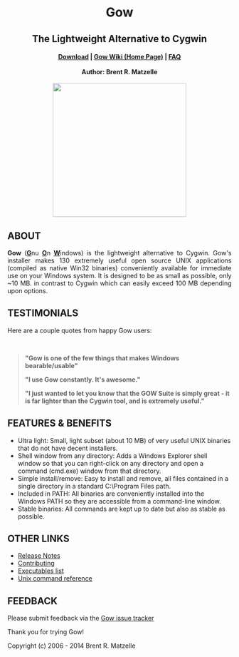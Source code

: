 <h1 align="center">
  Gow 
  <br>
</h1>
<h2 align="center">
  The Lightweight Alternative to Cygwin
</h3>
<h4 align="center">

[Download](https://github.com/bmatzelle/gow/releases/latest "Find the latest release here") | [Gow Wiki (Home Page)](http://github.com/bmatzelle/gow/wiki "Read the Gow wiki for more details") |  [FAQ](http://github.com/bmatzelle/gow/wiki/faq "Find answers to the most common Gow-related questions")
<br><br>Author:   Brent R. Matzelle<br><br>
<img src="https://github.com/poa00/gow/assets/134162878/b4f4c7b4-bdb3-4c84-a7d9-93eddd8e46a3" height=300px width=auto>
</h4>

ABOUT
-----
<div align="justify">
  
<strong>Gow</strong> (<strong><ins>G</ins></strong>nu <strong><ins>O</ins></strong>n <strong><ins>W</ins></strong>indows) is the lightweight alternative to Cygwin. Gow's installer  makes 130 extremely useful 
open source UNIX applications (compiled as native Win32 binaries) conveniently available for immediate use on your Windows system. It is designed to be as small as possible, only ~10 MB. in contrast to Cygwin 
which can easily exceed 100 MB depending upon options.
</div>

TESTIMONIALS
------------

Here are a couple quotes from happy Gow users:

<br>

>**"Gow is one of the few things that makes Windows bearable/usable"**
>
> **"I use Gow constantly. It's awesome."**
>
>**"I just wanted to let you know that the GOW Suite is simply great - it is far lighter than the Cygwin tool, and is extremely useful."**


FEATURES & BENEFITS
-------------------

- Ultra light: Small, light subset (about 10 MB) of very useful UNIX 
  binaries that do not have decent installers.
- Shell window from any directory: Adds a Windows Explorer shell window 
  so that you can right-click on any directory and open a command 
  (cmd.exe) window from that directory.
- Simple install/remove: Easy to install and remove, all files contained 
  in a single directory in a standard C:\Program Files path.
- Included in PATH: All binaries are conveniently installed into the 
  Windows PATH so they are accessible from a command-line window.
- Stable binaries: All commands are kept up to date but also as stable as 
  possible.

OTHER LINKS
------------

- [Release Notes](http://github.com/bmatzelle/gow/wiki/change_log)
- [Contributing](https://github.com/bmatzelle/gow/wiki/contributing)
- [Executables list](https://github.com/bmatzelle/gow/wiki/executables_list)
- [Unix command reference](http://www.pixelbeat.org/cmdline.html)

FEEDBACK
--------

Please submit feedback via the 
[Gow issue tracker](http://github.com/bmatzelle/gow/issues)

Thank you for trying Gow!

Copyright (c) 2006 - 2014 Brent R. Matzelle
